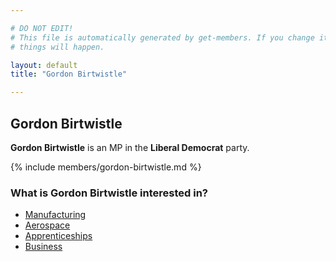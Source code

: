 ```yaml
---

# DO NOT EDIT!
# This file is automatically generated by get-members. If you change it, bad
# things will happen.

layout: default
title: "Gordon Birtwistle"

---
```


## Gordon Birtwistle

**Gordon Birtwistle** is an MP in the **Liberal Democrat** party.

{% include members/gordon-birtwistle.md %}

### What is Gordon Birtwistle interested in?


* [Manufacturing](/interests/manufacturing.html)
* [Aerospace](/interests/aerospace.html)
* [Apprenticeships](/interests/apprenticeships.html)
* [Business](/interests/business.html)
